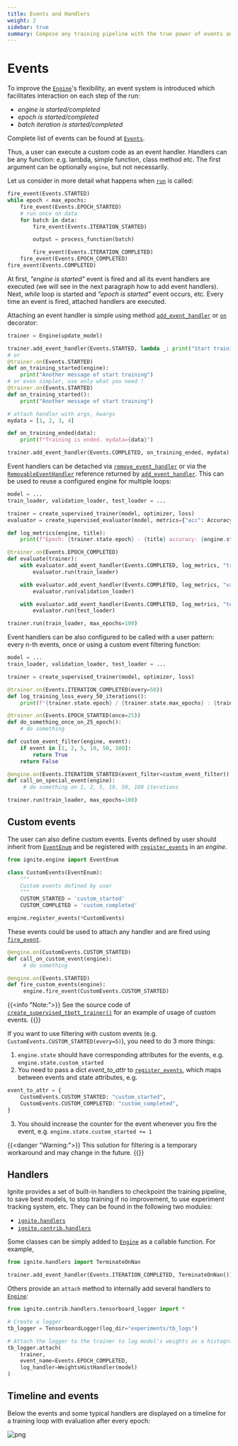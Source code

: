 ```yaml
---
title: Events and Handlers
weight: 2
sidebar: true
summary: Compose any training pipeline with the true power of events and handlers.
---
```

# Events

To improve the [`Engine`](https://pytorch.org/ignite/generated/ignite.engine.engine.Engine.html#ignite.engine.engine.Engine)'s flexibility, an event system is introduced which facilitates interaction on each step of the run:

-   *engine is started/completed*
-   *epoch is started/completed*
-   *batch iteration is started/completed*

Complete list of events can be found at [`Events`](https://pytorch.org/ignite/generated/ignite.engine.events.Events.html#ignite.engine.events.Events).

Thus, a user can execute a custom code as an event handler. Handlers can be any function: e.g. lambda, simple function, class method etc. The first argument can be optionally `engine`, but not necessarily.

Let us consider in more detail what happens when [`run`](https://pytorch.org/ignite/generated/ignite.engine.engine.Engine.html#ignite.engine.engine.Engine.run) is called:

```python
fire_event(Events.STARTED)
while epoch < max_epochs:
    fire_event(Events.EPOCH_STARTED)
    # run once on data
    for batch in data:
        fire_event(Events.ITERATION_STARTED)

        output = process_function(batch)

        fire_event(Events.ITERATION_COMPLETED)
    fire_event(Events.EPOCH_COMPLETED)
fire_event(Events.COMPLETED)
```

At first, *"engine is started"* event is fired and all its event handlers are executed (we will see in the next paragraph how to add event handlers). Next, *while* loop is started and *"epoch is started"* event occurs, etc. Every time an event is fired, attached handlers are executed.

Attaching an event handler is simple using method [`add_event_handler`]() or [`on`]() decorator:

```python
trainer = Engine(update_model)

trainer.add_event_handler(Events.STARTED, lambda _: print("Start training"))
# or
@trainer.on(Events.STARTED)
def on_training_started(engine):
    print("Another message of start training")
# or even simpler, use only what you need !
@trainer.on(Events.STARTED)
def on_training_started():
    print("Another message of start training")

# attach handler with args, kwargs
mydata = [1, 2, 3, 4]

def on_training_ended(data):
    print(f"Training is ended. mydata={data}")

trainer.add_event_handler(Events.COMPLETED, on_training_ended, mydata)
```

Event handlers can be detached via [`remove_event_handler`](https://pytorch.org/ignite/generated/ignite.engine.engine.Engine.html#ignite.engine.engine.Engine.remove_event_handler) or via the [`RemovableEventHandler`](https://pytorch.org/ignite/generated/ignite.engine.events.RemovableEventHandle.html#ignite.engine.events.RemovableEventHandle) reference returned by [`add_event_handler`](https://pytorch.org/ignite/generated/ignite.engine.engine.Engine.html#ignite.engine.engine.Engine.add_event_handler). This can be used to reuse a configured engine for multiple loops:

```python
model = ...
train_loader, validation_loader, test_loader = ...

trainer = create_supervised_trainer(model, optimizer, loss)
evaluator = create_supervised_evaluator(model, metrics={"acc": Accuracy()})

def log_metrics(engine, title):
    print(f"Epoch: {trainer.state.epoch} - {title} accuracy: {engine.state.metrics['acc']:.2f}")

@trainer.on(Events.EPOCH_COMPLETED)
def evaluate(trainer):
    with evaluator.add_event_handler(Events.COMPLETED, log_metrics, "train"):
        evaluator.run(train_loader)

    with evaluator.add_event_handler(Events.COMPLETED, log_metrics, "validation"):
        evaluator.run(validation_loader)

    with evaluator.add_event_handler(Events.COMPLETED, log_metrics, "test"):
        evaluator.run(test_loader)

trainer.run(train_loader, max_epochs=100)
```

Event handlers can be also configured to be called with a user pattern: every n-th events, once or using a custom event filtering function:

```python
model = ...
train_loader, validation_loader, test_loader = ...

trainer = create_supervised_trainer(model, optimizer, loss)

@trainer.on(Events.ITERATION_COMPLETED(every=50))
def log_training_loss_every_50_iterations():
    print(f"{trainer.state.epoch} / {trainer.state.max_epochs} : {trainer.state.iteration} - loss: {trainer.state.output:.2f}")

@trainer.on(Events.EPOCH_STARTED(once=25))
def do_something_once_on_25_epoch():
    # do something

def custom_event_filter(engine, event):
    if event in [1, 2, 5, 10, 50, 100]:
        return True
    return False

@engine.on(Events.ITERATION_STARTED(event_filter=custom_event_filter))
def call_on_special_event(engine):
     # do something on 1, 2, 5, 10, 50, 100 iterations

trainer.run(train_loader, max_epochs=100)
```

## Custom events

The user can also define custom events. Events defined by user should
inherit from [`EventEnum`](https://pytorch.org/ignite/generated/ignite.engine.events.EventEnum.html#ignite.engine.events.EventEnum) and be registered with [`register_events`](https://pytorch.org/ignite/generated/ignite.engine.engine.Engine.html#ignite.engine.engine.Engine.register_events) in an *engine*.

```python
from ignite.engine import EventEnum

class CustomEvents(EventEnum):
    """
    Custom events defined by user
    """
    CUSTOM_STARTED = 'custom_started'
    CUSTOM_COMPLETED = 'custom_completed'

engine.register_events(*CustomEvents)
```

These events could be used to attach any handler and are fired using [`fire_event`](https://pytorch.org/ignite/generated/ignite.engine.engine.Engine.html#ignite.engine.engine.Engine.fire_event).

```python
@engine.on(CustomEvents.CUSTOM_STARTED)
def call_on_custom_event(engine):
     # do something

@engine.on(Events.STARTED)
def fire_custom_events(engine):
     engine.fire_event(CustomEvents.CUSTOM_STARTED)
```

{{<info "Note:">}}
See the source code of [`create_supervised_tbptt_trainer()`](https://pytorch.org/ignite/contrib/engines.html#ignite.contrib.engines.tbptt.create_supervised_tbptt_trainer) for an example of usage of custom events.
{{</info>}}

If you want to use filtering with custom events (e.g.
`CustomEvents.CUSTOM_STARTED(every=5)`), you need to do 3 more things:

1.   `engine.state` should have corresponding attributes for the events, e.g. `engine.state.custom_started`
2.   You need to pass a dict *event_to_attr* to [`register_events`](https://pytorch.org/ignite/contrib/engines.html#ignite.contrib.engines.tbptt.create_supervised_tbptt_trainer), which maps between events and state attributes, e.g.

```python
event_to_attr = {
    CustomEvents.CUSTOM_STARTED: "custom_started",
    CustomEvents.CUSTOM_COMPLETED: "custom_completed",
}
```

3. You should increase the counter for the event whenever you fire the event, e.g. `engine.state.custom_started += 1`

{{<danger "Warning:">}}
This solution for filtering is a temporary workaround and may change in the future.
{{</danger>}}

## Handlers

Ignite provides a set of built-in handlers to checkpoint the training pipeline, to save best models, to stop training if no improvement, to use experiment tracking system, etc. They can be found in the following two modules:

-   [`ignite.handlers`](https://pytorch.org/ignite/handlers.html)
-   [`ignite.contrib.handlers`](https://pytorch.org/ignite/contrib/handlers.html)

Some classes can be simply added to [`Engine`](https://pytorch.org/ignite/generated/ignite.engine.engine.Engine.html#ignite.engine.engine.Engine) as a callable function. For example,

```python
from ignite.handlers import TerminateOnNan

trainer.add_event_handler(Events.ITERATION_COMPLETED, TerminateOnNan())
```

Others provide an `attach` method to internally add several handlers to [`Engine`](https://pytorch.org/ignite/generated/ignite.engine.engine.Engine.html#ignite.engine.engine.Engine):

```python
from ignite.contrib.handlers.tensorboard_logger import *

# Create a logger
tb_logger = TensorboardLogger(log_dir="experiments/tb_logs")

# Attach the logger to the trainer to log model's weights as a histogram after each epoch
tb_logger.attach(
    trainer,
    event_name=Events.EPOCH_COMPLETED,
    log_handler=WeightsHistHandler(model)
)
```

## Timeline and events

Below the events and some typical handlers are displayed on a timeline for a training loop with evaluation after every epoch:

![png](/_images/timeline_and_events.png)
